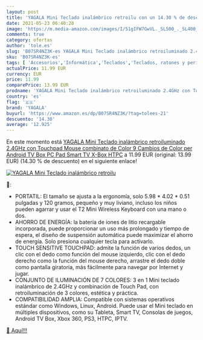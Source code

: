 ```yaml
---
layout: post
title: 'YAGALA Mini Teclado inalámbrico retroilu con un 14.30 % de descuento'
date: 2021-05-23 06:40:28
image: 'https://m.media-amazon.com/images/I/51gIFW7GwVL._SL500_._SL400_.jpg'
comments: true
category: ofertas
author: 'tole.es'
slug: 'B07SR4NZ3K-es YAGALA Mini Teclado inalámbrico retroiluminado 2.4GHz con...'
sku: 'B07SR4NZ3K-es'
tags: [ 'Accesorios','Informática','Teclados','Teclados, ratones y periféricos de entrada','smart','tv','yagala', ]
actualPrice: 11.99 EUR
currency: EUR
price: 11.99
comparePrice: 13.99 EUR
prodname: 'YAGALA Mini Teclado inalámbrico retroiluminado 2.4GHz con Touchpad Mouse combinato de Color 9 Cambios de Color per Android TV Box  PC  Pad  Smart TV  X-Box  HTPC'
country: 'es'
flag: '🇪🇸'
brand: 'YAGALA'
buyurl: 'https://www.amazon.es/dp/B07SR4NZ3K/?tag=tolees-21'
descuento: '14.30'
average: '12.925'
---
```


En este momento está [YAGALA Mini Teclado inalámbrico retroiluminado 2.4GHz con Touchpad Mouse combinato de Color 9 Cambios de Color per Android TV Box  PC  Pad  Smart TV  X-Box  HTPC](https://www.amazon.es/dp/B07SR4NZ3K/?tag=tolees-21) a 11.99 EUR (original: 13.99 EUR) (14.30 %  de descuento) en el siguiente enlace!

[![YAGALA Mini Teclado inalámbrico retroilu](https://m.media-amazon.com/images/I/51gIFW7GwVL._SL500_._SL400_.jpg)](https://www.amazon.es/dp/B07SR4NZ3K/?tag=tolees-21)

🔎:

- PORTATIL: El tamaño se ajusta a la ergonomía, solo 5.98 * 4.02 * 0.51 pulgadas y 120 gramos, pequeño y muy liviano, incluso los niños pueden agarrar y usar el T2 Mini Wireless Keyboard con una mano o dos.
- AHORRO DE ENERGÍA: la batería de iones de litio recargable incorporada, puede proporcionar un uso más prolongado y tiempo de espera, el diseño de suspensión automática puede maximizar el ahorro de energía. Solo presiona cualquier tecla para activarlo.
- TOUCH SENSITIVE TOUCHPAD: admite la función de varios dedos, un clic con el dedo como función del mouse izquierdo, clic con el dedo derecho como la función del mouse derecho, arrastre el dedo doble como pantalla giratoria, más fácilmente para navegar por Internet y jugar.
- CONJUNTO DE ILUMINACIÓN DE 7 COLORES: 3 en 1 Mini teclado inalámbrico de 2.4GHz y combinación de Touch Pad, con retroiluminación de 3 colores, estética y práctica.
- COMPATIBILIDAD AMPLIA: Compatible con sistemas operativos estándar como Windows, Linux, Android. Puede usar el Mini teclado en múltiples dispositivos, como su Tableta, Smart TV, Consolas de juegos, Android TV Box, Xbox 360, PS3, HTPC, IPTV.

[🛒 Aquí!!!](https://www.amazon.es/dp/B07SR4NZ3K/?tag=tolees-21)
